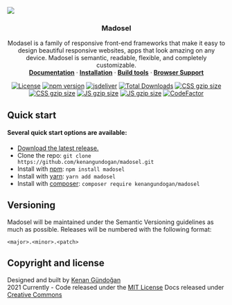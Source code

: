 <a href="https://www.madosel.com"><img src="https://www.madosel.com/images/common/media/madosel-cover.jpg"></a>
<p align="center"><h3 align="center">Madosel</h3></p>
<p align="center">Modasel is a family of responsive front-end frameworks that make it easy to design beautiful responsive websites, apps that look amazing on any device. Madosel is semantic, readable, flexible, and completely customizable.
  <br>
  <a href="https://www.madosel.com/docs"><strong>Documentation</strong></a> &middot;
  <a href="https://www.madosel.com/docs/get-started/installation"><strong>Installation</strong></a> &middot;
  <a href="https://www.madosel.com/docs/get-started/task-runner"><strong>Build tools</strong></a> &middot;
  <a href="https://www.madosel.com/docs/get-started/browser-support"><strong>Browser Support</strong></a>
</p>

<p align="center">
    <a href="https://github.com/kenangundogan/madosel/blob/master/LICENSE"><img src="https://img.shields.io/npm/l/madosel.svg" alt="License"></a>
    <a href="https://www.npmjs.org/package/madosel"><img src="https://img.shields.io/npm/v/madosel.svg" alt="npm version"></a>
    <a href="https://www.jsdelivr.com/package/npm/madosel"><img src="https://data.jsdelivr.com/v1/package/npm/madosel/badge" alt="jsdeliver"></a>
    <a href="https://www.npmjs.com/package/madosel"><img src="https://img.shields.io/npm/dt/madosel.svg" alt="Total Downloads"></a>
    <a href="https://github.com/kenangundogan/madosel/blob/master/dist/css/madosel.min.css"><img src="http://img.badgesize.io/kenangundogan/madosel/master/dist/css/madosel.min.css?compression=gzip&label=CSS+gzip+size" alt="CSS gzip size"></a>
    <a href="https://github.com/kenangundogan/madosel/blob/master/dist/css/madosel.min.css"><img src="http://img.badgesize.io/kenangundogan/madosel/master/dist/css/madosel.min.css?compression=brotli&label=CSS+brotli+size" alt="CSS gzip size"></a>
   <a href="https://github.com/kenangundogan/madosel/blob/master/dist/js/madosel-component.js"><img src="http://img.badgesize.io/kenangundogan/madosel/master/dist/js/madosel-component.js?compression=gzip&label=JS+gzip+size" alt="JS gzip size"></a>
   <a href="https://github.com/kenangundogan/madosel/blob/master/dist/js/madosel-component.js"><img src="http://img.badgesize.io/kenangundogan/madosel/master/dist/js/madosel-component.js?compression=brotli&label=JS+brotli+size" alt="JS gzip size"></a>
    <a href="https://www.codefactor.io/repository/github/kenangundogan/madosel/overview/master"><img src="https://www.codefactor.io/repository/github/kenangundogan/madosel/badge/master" alt="CodeFactor" /></a>
</p>


## Quick start
#### Several quick start options are available:
- [Download the latest release.](https://github.com/kenangundogan/madosel/archive/refs/tags/v1.0.0-alpha4.zip)
- Clone the repo: `git clone https://github.com/kenangundogan/madosel.git`
- Install with [npm](https://www.npmjs.com/package/madosel): `npm install madosel`
- Install with [yarn](https://yarnpkg.com/en/package/madosel): `yarn add madosel`
- Install with [composer](https://packagist.org/packages/kenangundogan/madosel): `composer require kenangundogan/madosel`

## Versioning
Madosel will be maintained under the Semantic Versioning guidelines as much as possible. Releases will be numbered with the following format:
```
<major>.<minor>.<patch>
```

## Copyright and license
Designed and built by [Kenan Gündoğan](https://www.linkedin.com/in/kenangundogan/)
<br>
2021 Currently - Code released under the [MIT License](https://github.com/kenangundogan/madosel/blob/master/LICENSE)
Docs released under [Creative Commons](https://creativecommons.org/licenses/by/3.0/)
